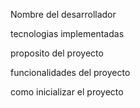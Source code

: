 Nombre del desarrollador

tecnologias implementadas

proposito del proyecto

funcionalidades del proyecto

como inicializar el proyecto